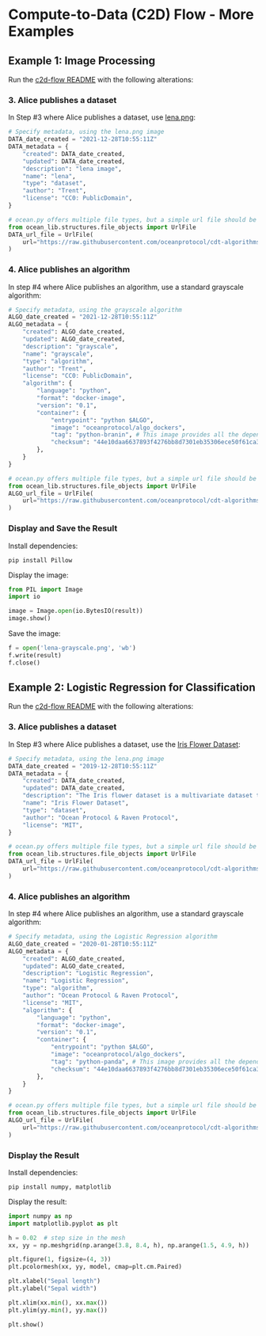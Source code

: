 <!--
Copyright 2022 Ocean Protocol Foundation
SPDX-License-Identifier: Apache-2.0
-->

# Compute-to-Data (C2D) Flow - More Examples

## Example 1: Image Processing

Run the [c2d-flow README](https://github.com/oceanprotocol/ocean.py/blob/v4main/READMEs/c2d-flow.md)
with the following alterations:

### 3. Alice publishes a dataset

In Step #3 where Alice publishes a dataset, use [lena.png](https://en.wikipedia.org/wiki/Lenna):

```python
# Specify metadata, using the lena.png image
DATA_date_created = "2021-12-28T10:55:11Z"
DATA_metadata = {
    "created": DATA_date_created,
    "updated": DATA_date_created,
    "description": "lena image",
    "name": "lena",
    "type": "dataset",
    "author": "Trent",
    "license": "CC0: PublicDomain",
}

# ocean.py offers multiple file types, but a simple url file should be enough for this example
from ocean_lib.structures.file_objects import UrlFile
DATA_url_file = UrlFile(
    url="https://raw.githubusercontent.com/oceanprotocol/cdt-algorithms/add-examples/lena_and_grayscale/lena.png"
)
```

### 4. Alice publishes an algorithm

In step #4 where Alice publishes an algorithm, use a standard grayscale algorithm:

```python
# Specify metadata, using the grayscale algorithm
ALGO_date_created = "2021-12-28T10:55:11Z"
ALGO_metadata = {
    "created": ALGO_date_created,
    "updated": ALGO_date_created,
    "description": "grayscale",
    "name": "grayscale",
    "type": "algorithm",
    "author": "Trent",
    "license": "CC0: PublicDomain",
    "algorithm": {
        "language": "python",
        "format": "docker-image",
        "version": "0.1",
        "container": {
            "entrypoint": "python $ALGO",
            "image": "oceanprotocol/algo_dockers",
            "tag": "python-branin", # This image provides all the dependencies of the grayscale.py algorithm
            "checksum": "44e10daa6637893f4276bb8d7301eb35306ece50f61ca34dcab550",
        },
    }
}

# ocean.py offers multiple file types, but a simple url file should be enough for this example
from ocean_lib.structures.file_objects import UrlFile
ALGO_url_file = UrlFile(
    url="https://raw.githubusercontent.com/oceanprotocol/cdt-algorithms/add-examples/lena_and_grayscale/grayscale.py"
)
```

### Display and Save the Result

Install dependencies:

```console
pip install Pillow
```

Display the image:

```python
from PIL import Image
import io

image = Image.open(io.BytesIO(result))
image.show()
```

Save the image:

```python
f = open('lena-grayscale.png', 'wb')
f.write(result)
f.close()
```

## Example 2: Logistic Regression for Classification

Run the [c2d-flow README](https://github.com/oceanprotocol/ocean.py/blob/v4main/READMEs/c2d-flow.md)
with the following alterations:

### 3. Alice publishes a dataset

In Step #3 where Alice publishes a dataset, use the [Iris Flower Dataset](https://en.wikipedia.org/wiki/Iris_flower_data_set):

```python
# Specify metadata, using the lena.png image
DATA_date_created = "2019-12-28T10:55:11Z"
DATA_metadata = {
    "created": DATA_date_created,
    "updated": DATA_date_created,
    "description": "The Iris flower dataset is a multivariate dataset to train classification algorithms",
    "name": "Iris Flower Dataset",
    "type": "dataset",
    "author": "Ocean Protocol & Raven Protocol",
    "license": "MIT",
}

# ocean.py offers multiple file types, but a simple url file should be enough for this example
from ocean_lib.structures.file_objects import UrlFile
DATA_url_file = UrlFile(
    url="https://raw.githubusercontent.com/oceanprotocol/cdt-algorithms/add-examples/iris_and_logisitc_regression/dataset_61_iris.csv"
)
```

### 4. Alice publishes an algorithm

In step #4 where Alice publishes an algorithm, use a standard grayscale algorithm:

```python
# Specify metadata, using the Logistic Regression algorithm
ALGO_date_created = "2020-01-28T10:55:11Z"
ALGO_metadata = {
    "created": ALGO_date_created,
    "updated": ALGO_date_created,
    "description": "Logistic Regression",
    "name": "Logistic Regression",
    "type": "algorithm",
    "author": "Ocean Protocol & Raven Protocol",
    "license": "MIT",
    "algorithm": {
        "language": "python",
        "format": "docker-image",
        "version": "0.1",
        "container": {
            "entrypoint": "python $ALGO",
            "image": "oceanprotocol/algo_dockers",
            "tag": "python-panda", # This image provides all the dependencies of the logistic_regression.py algorithm
            "checksum": "44e10daa6637893f4276bb8d7301eb35306ece50f61ca34dcab550",
        },
    }
}

# ocean.py offers multiple file types, but a simple url file should be enough for this example
from ocean_lib.structures.file_objects import UrlFile
ALGO_url_file = UrlFile(
    url="https://raw.githubusercontent.com/oceanprotocol/cdt-algorithms/add-examples/iris_and_logisitc_regression/logistic_regression.py"
)
```

### Display the Result

Install dependencies:

```console
pip install numpy, matplotlib
```

Display the result:

```python
import numpy as np
import matplotlib.pyplot as plt

h = 0.02  # step size in the mesh
xx, yy = np.meshgrid(np.arange(3.8, 8.4, h), np.arange(1.5, 4.9, h))

plt.figure(1, figsize=(4, 3))
plt.pcolormesh(xx, yy, model, cmap=plt.cm.Paired)

plt.xlabel("Sepal length")
plt.ylabel("Sepal width")

plt.xlim(xx.min(), xx.max())
plt.ylim(yy.min(), yy.max())

plt.show()
```